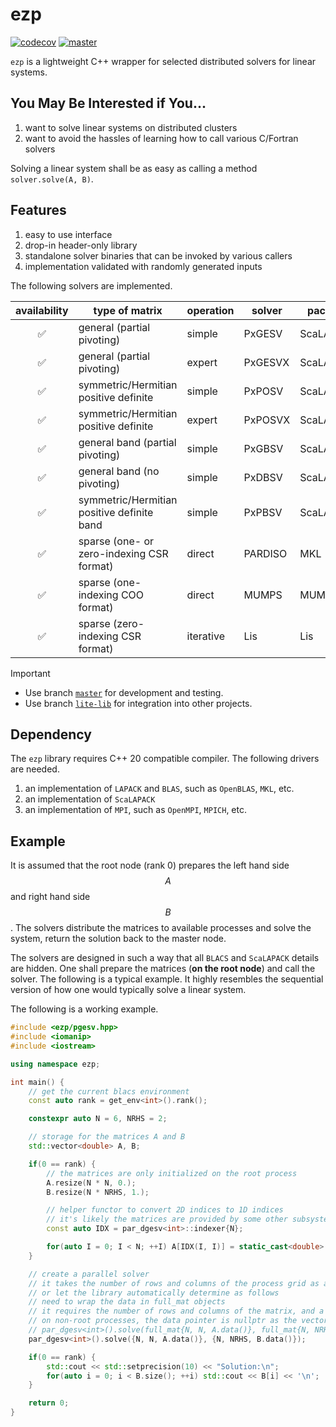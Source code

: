 # ezp

[![codecov](https://codecov.io/gh/TLCFEM/ezp/graph/badge.svg?token=ME0M312F5M)](https://codecov.io/gh/TLCFEM/ezp)
[![master](https://github.com/TLCFEM/ezp/actions/workflows/master.yml/badge.svg?branch=master)](https://github.com/TLCFEM/ezp/actions/workflows/master.yml)

`ezp` is a lightweight C++ wrapper for selected distributed solvers for linear systems.

## You May Be Interested if You...

1. want to solve linear systems on distributed clusters
2. want to avoid the hassles of learning how to call various C/Fortran solvers

Solving a linear system shall be as easy as calling a method `solver.solve(A, B)`.

## Features

1. easy to use interface
2. drop-in header-only library
3. standalone solver binaries that can be invoked by various callers
4. implementation validated with randomly generated inputs

The following solvers are implemented.

| availability | type of matrix                             | operation | solver  | package   |
|:------------:|--------------------------------------------|-----------|---------|-----------|
|      ✅       | general (partial pivoting)                 | simple    | PxGESV  | ScaLAPACK |
|      ✅       | general (partial pivoting)                 | expert    | PxGESVX | ScaLAPACK |
|      ✅       | symmetric/Hermitian positive definite      | simple    | PxPOSV  | ScaLAPACK |
|      ✅       | symmetric/Hermitian positive definite      | expert    | PxPOSVX | ScaLAPACK |
|      ✅       | general band (partial pivoting)            | simple    | PxGBSV  | ScaLAPACK |
|      ✅       | general band (no pivoting)                 | simple    | PxDBSV  | ScaLAPACK |
|      ✅       | symmetric/Hermitian positive definite band | simple    | PxPBSV  | ScaLAPACK |
|      ✅       | sparse (one- or zero-indexing CSR format)  | direct    | PARDISO | MKL       |
|      ✅       | sparse (one-indexing COO format)           | direct    | MUMPS   | MUMPS     |
|      ✅       | sparse (zero-indexing CSR format)          | iterative | Lis     | Lis       |

> [!IMPORTANT]
> * Use branch [`master`](https://github.com/TLCFEM/ezp/tree/master) for development and testing.
> * Use branch [`lite-lib`](https://github.com/TLCFEM/ezp/tree/lite-lib) for integration into other projects.

## Dependency

The `ezp` library requires C++ 20 compatible compiler.
The following drivers are needed.

1. an implementation of `LAPACK` and `BLAS`, such as `OpenBLAS`, `MKL`, etc.
2. an implementation of `ScaLAPACK`
3. an implementation of `MPI`, such as `OpenMPI`, `MPICH`, etc.

## Example

It is assumed that the root node (rank 0) prepares the left hand side $$A$$ and right hand side $$B$$.
The solvers distribute the matrices to available processes and solve the system, return the solution back to the master
node.

The solvers are designed in such a way that all `BLACS` and `ScaLAPACK` details are hidden.
One shall prepare the matrices (**on the root node**) and call the solver.
The following is a typical example.
It highly resembles the sequential version of how one would typically solve a linear system.

The following is a working example.

```cpp
#include <ezp/pgesv.hpp>
#include <iomanip>
#include <iostream>

using namespace ezp;

int main() {
    // get the current blacs environment
    const auto rank = get_env<int>().rank();

    constexpr auto N = 6, NRHS = 2;

    // storage for the matrices A and B
    std::vector<double> A, B;

    if(0 == rank) {
        // the matrices are only initialized on the root process
        A.resize(N * N, 0.);
        B.resize(N * NRHS, 1.);

        // helper functor to convert 2D indices to 1D indices
        // it's likely the matrices are provided by some other subsystem
        const auto IDX = par_dgesv<int>::indexer{N};

        for(auto I = 0; I < N; ++I) A[IDX(I, I)] = static_cast<double>(I);
    }

    // create a parallel solver
    // it takes the number of rows and columns of the process grid as arguments
    // or let the library automatically determine as follows
    // need to wrap the data in full_mat objects
    // it requires the number of rows and columns of the matrix, and a pointer to the data
    // on non-root processes, the data pointer is nullptr as the vector is empty
    // par_dgesv<int>().solve(full_mat{N, N, A.data()}, full_mat{N, NRHS, B.data()});
    par_dgesv<int>().solve({N, N, A.data()}, {N, NRHS, B.data()});

    if(0 == rank) {
        std::cout << std::setprecision(10) << "Solution:\n";
        for(auto i = 0; i < B.size(); ++i) std::cout << B[i] << '\n';
    }

    return 0;
}
```
